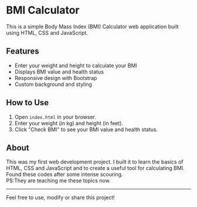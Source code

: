 # BMI Calculator

This is a simple Body Mass Index (BMI) Calculator web application built using HTML, CSS and JavaScript.

## Features
- Enter your weight and height to calculate your BMI
- Displays BMI value and health status
- Responsive design with Bootstrap
- Custom background and styling

## How to Use
1. Open `index.html` in your browser.
2. Enter your weight (in kg) and height (in feet).
3. Click "Check BMI" to see your BMI value and health status.

## About
This was my first web development project. I built it to learn the basics of HTML, CSS and JavaScript and to create a useful tool for calculating BMI. Found these codes after some intense scouring.<br/>
PS:They are teaching me these topics now.

---
Feel free to use, modify or share this project!
